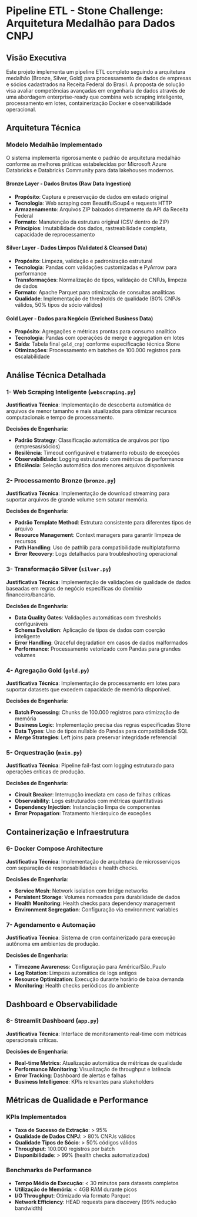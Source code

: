 # Pipeline ETL - Stone Challenge: Arquitetura Medalhão para Dados CNPJ

## Visão Executiva

Este projeto implementa um pipeline ETL completo seguindo a arquitetura medalhão (Bronze, Silver, Gold) para processamento de dados de empresas e sócios cadastrados na Receita Federal do Brasil. A proposta de solução visa avaliar competências avançadas em engenharia de dados através de uma abordagem enterprise-ready que combina web scraping inteligente, processamento em lotes, containerização Docker e observabilidade operacional.

## Arquitetura Técnica

### Modelo Medalhão Implementado

O sistema implementa rigorosamente o padrão de arquitetura medalhão conforme as melhores práticas estabelecidas por Microsoft Azure Databricks e Databricks Community para data lakehouses modernos.

#### **Bronze Layer - Dados Brutos (Raw Data Ingestion)**
- **Propósito**: Captura e preservação de dados em estado original
- **Tecnologia**: Web scraping com BeautifulSoup4 e requests HTTP
- **Armazenamento**: Arquivos ZIP baixados diretamente da API da Receita Federal
- **Formato**: Manutenção da estrutura original (CSV dentro de ZIP)
- **Princípios**: Imutabilidade dos dados, rastreabilidade completa, capacidade de reprocessamento

#### **Silver Layer - Dados Limpos (Validated & Cleansed Data)**  
- **Propósito**: Limpeza, validação e padronização estrutural
- **Tecnologia**: Pandas com validações customizadas e PyArrow para performance
- **Transformações**: Normalização de tipos, validação de CNPJs, limpeza de dados
- **Formato**: Apache Parquet para otimização de consultas analíticas
- **Qualidade**: Implementação de thresholds de qualidade (80% CNPJs válidos, 50% tipos de sócio válidos)

#### **Gold Layer - Dados para Negócio (Enriched Business Data)**
- **Propósito**: Agregações e métricas prontas para consumo analítico
- **Tecnologia**: Pandas com operações de merge e aggregation em lotes
- **Saída**: Tabela final `gold_cnpj` conforme especificação técnica Stone
- **Otimizações**: Processamento em batches de 100.000 registros para escalabilidade

## Análise Técnica Detalhada

### 1- Web Scraping Inteligente (`webscraping.py`)

**Justificativa Técnica**: Implementação de descoberta automática de arquivos de menor tamanho e mais atualizados para otimizar recursos computacionais e tempo de processamento.

**Decisões de Engenharia**:
- **Padrão Strategy**: Classificação automática de arquivos por tipo (empresas/sócios)
- **Resilência**: Timeout configurável e tratamento robusto de exceções
- **Observabilidade**: Logging estruturado com métricas de performance
- **Eficiência**: Seleção automática dos menores arquivos disponíveis

### 2- Processamento Bronze (`bronze.py`)

**Justificativa Técnica**: Implementação de download streaming para suportar arquivos de grande volume sem saturar memória.

**Decisões de Engenharia**:
- **Padrão Template Method**: Estrutura consistente para diferentes tipos de arquivo
- **Resource Management**: Context managers para garantir limpeza de recursos
- **Path Handling**: Uso de pathlib para compatibilidade multiplataforma
- **Error Recovery**: Logs detalhados para troubleshooting operacional

### 3- Transformação Silver (`silver.py`)

**Justificativa Técnica**: Implementação de validações de qualidade de dados baseadas em regras de negócio específicas do domínio financeiro/bancário.

**Decisões de Engenharia**:
- **Data Quality Gates**: Validações automáticas com thresholds configuráveis
- **Schema Evolution**: Aplicação de tipos de dados com coerção inteligente
- **Error Handling**: Graceful degradation em casos de dados malformados
- **Performance**: Processamento vetorizado com Pandas para grandes volumes

### 4- Agregação Gold (`gold.py`)

**Justificativa Técnica**: Implementação de processamento em lotes para suportar datasets que excedem capacidade de memória disponível.

**Decisões de Engenharia**:
- **Batch Processing**: Chunks de 100.000 registros para otimização de memória
- **Business Logic**: Implementação precisa das regras especificadas Stone
- **Data Types**: Uso de tipos nullable do Pandas para compatibilidade SQL
- **Merge Strategies**: Left joins para preservar integridade referencial

### 5- Orquestração (`main.py`)

**Justificativa Técnica**: Pipeline fail-fast com logging estruturado para operações críticas de produção.

**Decisões de Engenharia**:
- **Circuit Breaker**: Interrupção imediata em caso de falhas críticas
- **Observability**: Logs estruturados com métricas quantitativas
- **Dependency Injection**: Instanciação limpa de componentes
- **Error Propagation**: Tratamento hierárquico de exceções

## Containerização e Infraestrutura

### 6- Docker Compose Architecture

**Justificativa Técnica**: Implementação de arquitetura de microsserviços com separação de responsabilidades e health checks.

**Decisões de Engenharia**:
- **Service Mesh**: Network isolation com bridge networks
- **Persistent Storage**: Volumes nomeados para durabilidade de dados
- **Health Monitoring**: Health checks para dependency management
- **Environment Segregation**: Configuração via environment variables

### 7- Agendamento e Automação

**Justificativa Técnica**: Sistema de cron containerizado para execução autônoma em ambientes de produção.

**Decisões de Engenharia**:
- **Timezone Awareness**: Configuração para América/São_Paulo
- **Log Rotation**: Limpeza automática de logs antigos
- **Resource Optimization**: Execução durante horário de baixa demanda
- **Monitoring**: Health checks periódicos do ambiente

##  Dashboard e Observabilidade

### 8- Streamlit Dashboard (`app.py`)

**Justificativa Técnica**: Interface de monitoramento real-time com métricas operacionais críticas.

**Decisões de Engenharia**:
- **Real-time Metrics**: Atualização automática de métricas de qualidade
- **Performance Monitoring**: Visualização de throughput e latência
- **Error Tracking**: Dashboard de alertas e falhas
- **Business Intelligence**: KPIs relevantes para stakeholders

## Métricas de Qualidade e Performance

### KPIs Implementados
- **Taxa de Sucesso de Extração**: > 95%
- **Qualidade de Dados CNPJ**: > 80% CNPJs válidos
- **Qualidade Tipos de Sócio**: > 50% códigos válidos  
- **Throughput**: 100.000 registros por batch
- **Disponibilidade**: > 99% (health checks automatizados)

### Benchmarks de Performance
- **Tempo Médio de Execução**: < 30 minutos para datasets completos
- **Utilização de Memória**: < 4GB RAM durante picos
- **I/O Throughput**: Otimizado via formato Parquet
- **Network Efficiency**: HEAD requests para discovery (99% redução bandwidth)


